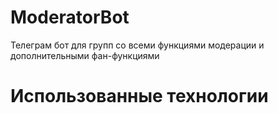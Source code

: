 # ModeratorBot
Телеграм бот для групп со всеми функциями модерации и дополнительными фан-функциями
<h1>Использованные технологии</h1>
